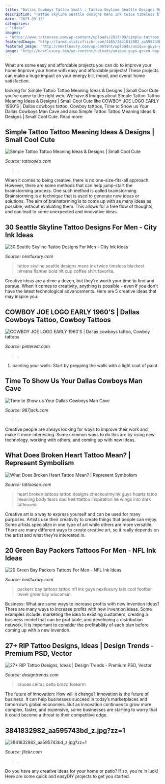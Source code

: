 ```yaml
---
title: "Dallas Cowboys Tattoo Small : Tattoo Skyline Seattle Designs Mens Ink Twice Timeless Blackest Nirvana Flannel Bold Hit Cup Coffee Shirt Favorite"
description: "Tattoo skyline seattle designs mens ink twice timeless blackest nirvana flannel bold hit cup coffee shirt favorite"
date: "2023-09-13"
categories:
- "ideas"
images:
- "https://www.tattooseo.com/wp-content/uploads/2017/09/simple-tattoos-18.jpg"
featuredImage: "http://farm4.staticflickr.com/3465/3841832982_aa595743bd_z.jpg?zz=1"
featured_image: "http://nextluxury.com/wp-content/uploads/unique-guys-green-bay-packers-state-outlien-leg-tattoos.jpg"
image: "http://nextluxury.com/wp-content/uploads/unique-guys-green-bay-packers-state-outlien-leg-tattoos.jpg"
---
```



What are some easy and affordable projects you can do to improve your home
Improve your home with easy and affordable projects! These projects can make a huge impact on your energy bill, mood, and overall home satisfaction.

	

		
looking for Simple Tattoo Tattoo Meaning Ideas &amp; Designs | Small Cool Cute you've came to the right web. We have 8 Images about Simple Tattoo Tattoo Meaning Ideas &amp; Designs | Small Cool Cute like COWBOY JOE LOGO EARLY 1960&#039;S | Dallas cowboys tattoo, Cowboy tattoos, Time to Show us Your Dallas Cowboys Man Cave and also Simple Tattoo Tattoo Meaning Ideas &amp; Designs | Small Cool Cute. Read more:
		
    
## Simple Tattoo Tattoo Meaning Ideas &amp; Designs | Small Cool Cute

<img loading=lazy src="https://www.tattooseo.com/wp-content/uploads/2017/09/simple-tattoos-18.jpg" onerror="this.onerror=null;this.src='https://tse4.mm.bing.net/th?id=OIP._8hIw1v1WBW31CnTxdcnKgHaJ3&amp;pid=15.1';" alt="Simple Tattoo Tattoo Meaning Ideas &amp; Designs | Small Cool Cute">

_Source: tattooseo.com_

>. 

	

When it comes to being creative, there is no one-size-fits-all approach. However, there are some methods that can help jump-start the brainstorming process. One such method is called brainstorming. Brainstorming is a technique that is used to generate new ideas or solutions. The aim of brainstorming is to come up with as many ideas as possible, without evaluating them. This allows for a free flow of thoughts and can lead to some unexpected and innovative ideas.

    
## 30 Seattle Skyline Tattoo Designs For Men - City Ink Ideas

<img loading=lazy src="http://nextluxury.com/wp-content/uploads/amazing-mens-soundwave-seattle-skyline-outer-forearm-tattoo.jpg" onerror="this.onerror=null;this.src='https://tse3.mm.bing.net/th?id=OIP._UnHH1e1rIb5gkZasGl0sQHaHU&amp;pid=15.1';" alt="30 Seattle Skyline Tattoo Designs For Men - City Ink Ideas">

_Source: nextluxury.com_

>tattoo skyline seattle designs mens ink twice timeless blackest nirvana flannel bold hit cup coffee shirt favorite. 

	

Creative ideas are a dime a dozen, but they're worth your time to find and pursue. When it comes to creativity, anything is possible - even if you don't have the latest technological advancements. Here are 5 creative ideas that may inspire you: 

    
## COWBOY JOE LOGO EARLY 1960&#039;S | Dallas Cowboys Tattoo, Cowboy Tattoos

<img loading=lazy src="https://i.pinimg.com/736x/7c/bb/95/7cbb954ed3956495998cd354535b71a9.jpg" onerror="this.onerror=null;this.src='https://tse3.mm.bing.net/th?id=OIP.aRYQwsYbYppnebkOeuQ3HwHaJ4&amp;pid=15.1';" alt="COWBOY JOE LOGO EARLY 1960&#039;S | Dallas cowboys tattoo, Cowboy tattoos">

_Source: pinterest.com_

>. 

	

1. painting your walls: Start by prepping the walls with a light coat of paint.

    
## Time To Show Us Your Dallas Cowboys Man Cave

<img loading=lazy src="https://townsquare.media/site/154/files/2020/09/dallascowboys090120.jpg?w=1200&amp;h=0&amp;zc=1&amp;s=0&amp;a=t&amp;q=89" onerror="this.onerror=null;this.src='https://tse2.mm.bing.net/th?id=OIP.dNPPWtNXbaHqXhaQ7mmOmgHaD8&amp;pid=15.1';" alt="Time to Show us Your Dallas Cowboys Man Cave">

_Source: 987jack.com_

>. 

	

Creative people are always looking for ways to improve their work and make it more interesting. Some common ways to do this are by using new technology, working with others, and coming up with new ideas.

    
## What Does Broken Heart Tattoo Mean? | Represent Symbolism

<img loading=lazy src="https://www.tattooseo.com/wp-content/uploads/2016/12/Broken-Heart-Tattoos-2.jpg" onerror="this.onerror=null;this.src='https://tse1.mm.bing.net/th?id=OIP.yP2K7xYAp1zFsCCpSbWaCwAAAA&amp;pid=15.1';" alt="What Does Broken Heart Tattoo Mean? | Represent Symbolism">

_Source: tattooseo.com_

>heart broken tattoos tattoo designs checkoutmyink guys hearts tatoo meaning body tears dad hearttattoo inspiration he wings into dark tattooseo. 

	

Creative art is a way to express yourself and can be used for many purposes. Artists use their creativity to create things that people can enjoy. Some artists specialize in one type of art while others are more versatile. There are many different ways to create creative art, so it really depends on the artist and what they’re interested in.

    
## 20 Green Bay Packers Tattoos For Men - NFL Ink Ideas

<img loading=lazy src="http://nextluxury.com/wp-content/uploads/unique-guys-green-bay-packers-state-outlien-leg-tattoos.jpg" onerror="this.onerror=null;this.src='https://tse4.mm.bing.net/th?id=OIP.Wi92Ooc-VpO7yBYTciekWgHaHG&amp;pid=15.1';" alt="20 Green Bay Packers Tattoos For Men - NFL Ink Ideas">

_Source: nextluxury.com_

>packers bay tattoos tattoo nfl ink guys nextluxury tats cool football tweet greenbay wisconsin. 

	

Business: What are some ways to increase profits with new invention ideas?
There are many ways to increase profits with new invention ideas. Some examples include: marketing the idea to existing customers, creating a business model that can be profitable, and developing a distribution network. It is important to consider the profitability of each plan before coming up with a new invention.

    
## 27+ RIP Tattoo Designs, Ideas | Design Trends - Premium PSD, Vector

<img loading=lazy src="https://images.designtrends.com/wp-content/uploads/2016/02/25053001/Celtic-Cross-Tattoo.jpg" onerror="this.onerror=null;this.src='https://tse4.mm.bing.net/th?id=OIP.ICaqfs-SPKyNlhvVHaTdsQHaHa&amp;pid=15.1';" alt="27+ RIP Tattoo Designs, Ideas | Design Trends - Premium PSD, Vector">

_Source: designtrends.com_

>cruces celtas celta brazo forearm. 

	

The future of innovation: How will it change?
Innovation is the future of business. It can help businesses succeed in today’s marketplaces and tomorrow’s global economies. But as innovation continues to grow more complex, faster, and expensive, some businesses are starting to worry that it could become a threat to their competitive edge.

    
## 3841832982_aa595743bd_z.jpg?zz=1

<img loading=lazy src="http://farm4.staticflickr.com/3465/3841832982_aa595743bd_z.jpg?zz=1" onerror="this.onerror=null;this.src='https://tse1.mm.bing.net/th?id=OIP.9TLadJzJXoU5QgkoYPO0JQHaF7&amp;pid=15.1';" alt="3841832982_aa595743bd_z.jpg?zz=1">

_Source: flickr.com_

>. 

	

Do you have any creative ideas for your home or patio? If so, you're in luck! Here are some quick and easyDIY projects to get you started.

